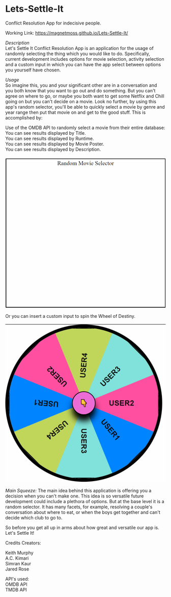 # Lets-Settle-It
Conflict Resolution App for indecisive people.

Working Link: https://magnetmoss.github.io/Lets-Settle-It/
<!-- In progress -->


<em>Description</em> <br>
Let's Settle It Conflict Resolution App is an application for the usage of randomly selecting the thing which you would like to do. Specifically, current development includes options for movie selection, activity selection and a custom input in which you can have the app select between options you yourself have chosen.

<em>Usage</em> <br>
So imagine this, you and your significant other are in a conversation and you both know that you want to go out and do something. But you can't agree on where to go, or maybe you both want to get some Netflix and Chill going on but you can't decide on a movie. Look no further, by using this app's random selector, you'll be able to quickly select a movie by genre and year range then put that movie on and get to the good stuff. This is accomplished by:

Use of the OMDB API to randomly select a movie from their entire database: <br>
You can see results displayed by Title. <br>
You can see results displayed by Runtime.<br>
You can see results displayed by Movie Poster. <br>
You can see results displayed by Description. <br> <br>
<img src="./assets/photos/RMS.png" alt="Random-Movie-Selector" />

Or you can  insert a custom input to spin the Wheel of Destiny.
<br> <br>
<img src="./assets/photos/WheelofDestiny.png" alt="Wheel-Of-Destiny" />

<em>Main Squeeze:</em>
The main idea behind this application is offering you a decision when you can't make one. This idea is so versatile future development could include a plethora of options. But at the base level it is a random selector. It has many facets, for example, resolving a couple's conversation about where to eat, or when the boys get together and can't decide which club to go to. 

So before you get all up in arms about how great and versatile our app is. Let's Settle It!

Credits
Creators:

Keith Murphy <br>
A.C. Kimari <br>
Simran Kaur <br>
Jared Rose <br>

API's used: <br>
OMDB API <br>
TMDB API

